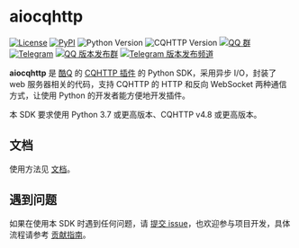 # aiocqhttp

[![License](https://img.shields.io/github/license/cqmoe/python-aiocqhttp.svg)](LICENSE)
[![PyPI](https://img.shields.io/pypi/v/aiocqhttp.svg)](https://pypi.python.org/pypi/aiocqhttp)
![Python Version](https://img.shields.io/badge/python-3.7+-blue.svg)
![CQHTTP Version](https://img.shields.io/badge/cqhttp-4.8+-black.svg)
[![QQ 群](https://img.shields.io/badge/qq%E7%BE%A4-768887710-orange.svg)](https://jq.qq.com/?_wv=1027&k=5OFifDh)
[![Telegram](https://img.shields.io/badge/telegram-chat-blue.svg)](https://t.me/cqhttp)
[![QQ 版本发布群](https://img.shields.io/badge/%E7%89%88%E6%9C%AC%E5%8F%91%E5%B8%83%E7%BE%A4-218529254-green.svg)](https://jq.qq.com/?_wv=1027&k=5Nl0zhE)
[![Telegram 版本发布频道](https://img.shields.io/badge/%E7%89%88%E6%9C%AC%E5%8F%91%E5%B8%83%E9%A2%91%E9%81%93-join-green.svg)](https://t.me/cqhttp_release)

**aiocqhttp** 是 [酷Q](https://cqp.cc) 的 [CQHTTP 插件](https://cqhttp.cc) 的 Python SDK，采用异步 I/O，封装了 web 服务器相关的代码，支持 CQHTTP 的 HTTP 和反向 WebSocket 两种通信方式，让使用 Python 的开发者能方便地开发插件。

本 SDK 要求使用 Python 3.7 或更高版本、CQHTTP v4.8 或更高版本。

## 文档

使用方法见 [文档](https://aiocqhttp.cqp.moe/)。

## 遇到问题

如果在使用本 SDK 时遇到任何问题，请 [提交 issue](https://github.com/nonebot/aiocqhttp/issues/new)，也欢迎参与项目开发，具体流程请参考 [贡献指南](CONTRIBUTING.md)。
